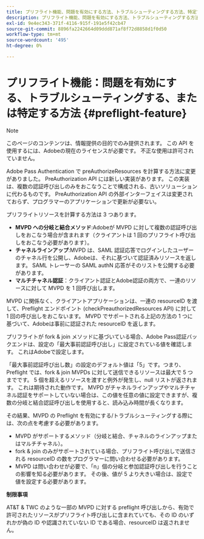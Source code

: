 ```yaml
---
title: プリフライト機能、問題を有効にする方法、トラブルシューティングする方法、特定する方法
description: プリフライト機能、問題を有効にする方法、トラブルシューティングする方法、特定する方法
exl-id: 9e4ec343-371f-4116-915f-191e5f42cb47
source-git-commit: 8896fa2242664d09ddd871af8f72d8858d1f0d50
workflow-type: tm+mt
source-wordcount: '495'
ht-degree: 0%

---
```


# プリフライト機能：問題を有効にする、トラブルシューティングする、または特定する方法 {#preflight-feature}

>[!NOTE]
>
>このページのコンテンツは、情報提供の目的でのみ提供されます。 この API を使用するには、Adobeの現在のライセンスが必要です。 不正な使用は許可されていません。

Adobe Pass Authentication で preAuthorizeResources を計算する方法に変更がありました。 PreAuthorization API には新しい実装があります。 この実装は、複数の認証呼び出しのみをおこなうことで構成される、古いソリューションに代わるものです。
PreAuthorization API の外部インターフェイスは変更されておらず、プログラマーのアプリケーションで更新が必要ない。

プリフライトリソースを計算する方法は 3 つあります。

* **MVPD への分岐と結合メソッド**:Adobeが MVPD に対して複数の認証呼び出しをおこなう場合が含まれます（クライアントは 1 回のプリフライト呼び出しをおこなう必要があります）。
* **チャネルラインアップ**:MVPD は、SAML 認証応答でログインしたユーザーのチャネル行を公開し、Adobeは、それに基づいて認証済みリソースを返します。 SAML トレーサーの SAML authN 応答がそのリストを公開する必要があります。
* **マルチチャネル認証**：クライアント認証とAdobe認証の両方で、一連のリソースに対して MVPD を 1 回呼び出します。

MVPD に関係なく、クライアントアプリケーションは、一連の resourceID を渡して、Preflight エンドポイント (checkPreauthorizedResources API) に対して 1 回の呼び出しをおこないます。 MVPD でサポートされる上記の方法の 1 つに基づいて、Adobeは事前に認証された resourceID を返します。

プリフライトが fork &amp; join メソッドに基づいている場合、Adobe Pass認証バックエンドは、設定の「最大事前認証呼び出し」に設定されている値を確認します。 これはAdobeで設定します。

「最大事前認証呼び出し数」の設定のデフォルト値は「5」です。つまり、Preflight では、fork &amp; join MVPDs に対して送信できるリソースは最大で 5 つまでです。 5 個を超えるリソースを渡すと例外が発生し、null リストが返されます。 これは期待された動作です。 MVPD がチャネルラインアップやマルチチャネル認証をサポートしていない場合は、この値を任意の値に設定できますが、複数の分岐と結合認証呼び出しを使用すると、読み込み時間が長くなります。

その結果、MVPD の Preflight を有効にする/トラブルシューティングする際には、次の点を考慮する必要があります。

* MVPD がサポートするメソッド（分岐と結合、チャネルのラインアップまたはマルチチャネル）。
* fork &amp; join のみがサポートされている場合、プリフライト呼び出しで送信される resourceID の数をプログラマーに問い合わせる必要があります。
* MVPD は問い合わせが必要で、「n」個の分岐と参加認証呼び出しを行うことの影響を知る必要があります。 その後、値が 5 より大きい場合は、設定で値を設定する必要があります。

**制限事項**

AT&amp;T &amp; TWC のような一部の MVPD に対する preflight 呼び出しから、有効で許可されたリソースがプリフライト呼び出しに含まれていても、その ID のいずれかが偽の ID や認識されていない ID である場合、resourceID は返されません。

